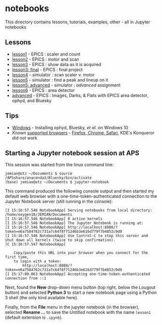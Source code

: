# notebooks

This directory contains lessons, tutorials, examples, other - all in Jupyter notebooks

## Lessons

* [lesson1](lesson1.ipynb) - EPICS : scaler and count
* [lesson2](lesson2.ipynb) - EPICS : motor and scan
* [lesson3](lesson3.ipynb) - EPICS : show data as it is acquired
* [lesson3: final](lesson3_-_final.ipynb) - EPICS : final project
* [lesson4](lesson4.ipynb) - simulator : scan scaler v. motor
* [lesson5](lesson5.ipynb) - simulator : find a peak and lineup on it
* [lesson5: advanced](lesson5_advanced.ipynb) - simulator : *advanced* assignment
* [lesson6](lesson6.ipynb) - EPICS : area detector
* [advanced](sandbox/images_darks_flats.ipynb) - EPICS : Images, Darks, & Flats with EPICS area detector, ophyd, and Bluesky

## Tips

* [Windows](windows.md) - Installing ophyd, Bluesky, *et al.* on Windows 10
* *Known* [supported browsers](https://github.com/jupyterlab/jupyterlab#prerequisites-and-supported-browsers) - [Firefox, Chrome, Safari](https://jupyterlab.readthedocs.io/en/latest/getting_started/installation.html#supported-browsers), KDE's Konqueror did not work

## Starting a Jupyter notebook session at APS

This session was started from the linux command line:

```
jemian@otz ~/Documents $ source /APSshare/anaconda3/Bluesky/bin/activate
(base) jemian@otz ~/Documents $ jupyter-notebook
```

This command produced the following console output and then started my default web browser with a one-time-token-authenticated connection to the Jupyter Notebook server (still running in the console):

```
[I 15:16:57.546 NotebookApp] Serving notebooks from local directory: /home/oxygen18/JEMIAN/Documents
[I 15:16:57.546 NotebookApp] 0 active kernels
[I 15:16:57.546 NotebookApp] The Jupyter Notebook is running at:
[I 15:16:57.546 NotebookApp] http://localhost:8888/?token=e6a7584762c731a7c64f8f71246b3e616d779f7b4852c9d9
[I 15:16:57.546 NotebookApp] Use Control-C to stop this server and shut down all kernels (twice to skip confirmation).
[C 15:16:57.547 NotebookApp] 

    Copy/paste this URL into your browser when you connect for the first time,
    to login with a token:
        http://localhost:8888/?token=e6a7584762c731a7c64f8f71246b3e616d779f7b4852c9d9
[I 15:17:00.863 NotebookApp] Accepting one-time-token-authenticated connection from ::1
```

Next, found the **New** drop-down menu button (top right, below the Lougout button) and selected **Python 3** to start a new notebook page using a Python 3 shell (the only kind available here).

Finally, from the **File** menu in the jupyter notebook (in the browser), selected **Rename ...** to save the *Untitled* notebook with the name `lesson1` (default extension is `.ipynb`).
